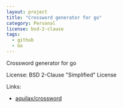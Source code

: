 ```yaml
---
layout: project
title: "Crossword generator for go"
category: Personal
license: bsd-2-clause
tags:
  - github
  - Go
---
```


Crossword generator for go

License: BSD 2-Clause "Simplified" License

Links:

* [aquilax/crossword](https://github.com/aquilax/crossword)
